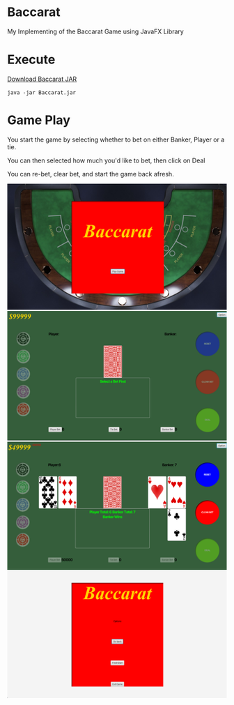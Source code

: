 # Baccarat
My Implementing of the Baccarat Game using JavaFX Library


# Execute 
[Download Baccarat JAR](https://github.com/guccisnake419/Baccarat/releases/download/v1.0/Baccarat.jar)

```angular2html
java -jar Baccarat.jar
```

# Game Play

You start the game by selecting whether to bet on either Banker, Player or a tie.

You can then selected how much you'd like to bet, then click on Deal 

You can re-bet, clear bet, and start the game back afresh.

![Screenshot 2025-01-18 at 7.16.52 PM.png](Gameplay/Screenshot%202025-01-18%20at%207.16.52%20PM.png)
![Screenshot 2025-01-18 at 7.17.06 PM.png](Gameplay/Screenshot%202025-01-18%20at%207.17.06%20PM.png)
![Screenshot 2025-01-18 at 7.17.25 PM.png](Gameplay/Screenshot%202025-01-18%20at%207.17.25%20PM.png)
![Screenshot 2025-01-18 at 7.17.43 PM.png](Gameplay/Screenshot%202025-01-18%20at%207.17.43%20PM.png)

